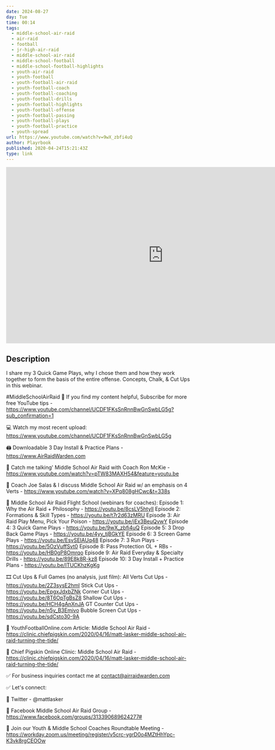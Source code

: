 ```yaml
---
date: 2024-08-27
day: Tue
time: 00:14
tags:
  - middle-school-air-raid
  - air-raid
  - football
  - jr-high-air-raid
  - middle-school-air-raid
  - middle-school-football
  - middle-school-football-highlights
  - youth-air-raid
  - youth-football
  - youth-football-air-raid
  - youth-football-coach
  - youth-football-coaching
  - youth-football-drills
  - youth-football-highlights
  - youth-football-offense
  - youth-football-passing
  - youth-football-plays
  - youth-football-practice
  - youth-spread
url: https://www.youtube.com/watch?v=9wX_zbfi4uQ
author: Playrbook
published: 2020-04-24T15:21:43Z
type: link
---
```


<iframe width="854" height="480" src="https://www.youtube.com/embed/9wX_zbfi4uQ" frameborder="0" allowfullscreen></iframe>

## Description
I share my 3 Quick Game Plays, why I chose them and how they work together to form the basis of the entire offense. Concepts, Chalk, & Cut Ups in this webinar.

#MiddleSchoolAirRaid
🔔 If you find my content helpful, Subscribe for more free YouTube tips - https://www.youtube.com/channel/UCDF1FKsSnRnnBwGnSwbLG5g?sub_confirmation=1

💻 Watch my most recent upload: https://www.youtube.com/channel/UCDF1FKsSnRnnBwGnSwbLG5g

🖨 Downloadable 3 Day Install & Practice Plans - https://www.AirRaidWarden.com

🏈 Catch me talking' Middle School Air Raid with Coach Ron McKie - https://www.youtube.com/watch?v=pTW83MAXH54&feature=youtu.be

🏈 Coach Joe Salas & I discuss Middle School Air Raid w/ an emphasis on 4 Verts - https://www.youtube.com/watch?v=XPq808gHCwc&t=338s

🚀 Middle School Air Raid Flight School (webinars for coaches):
Episode 1: Why the Air Raid + Philosophy - https://youtu.be/8csLV5htylI
Episode 2: Formations & Skill Types - https://youtu.be/t7r2d63zMRU
Episode 3: Air Raid Play Menu, Pick Your Poison - https://youtu.be/jEx3BeuQvwY
Episode 4: 3 Quick Game Plays - https://youtu.be/9wX_zbfi4uQ
Episode 5: 3 Drop Back Game Plays - https://youtu.be/4yv_tjBGkYE
Episode 6: 3 Screen Game Plays - https://youtu.be/EsvSEIAUq48
Episode 7: 3 Run Plays - https://youtu.be/5OzVuffSvt0
Episode 8: Pass Protection OL + RBs - https://youtu.be/HB0gP8Omrqo
Episode 9: Air Raid Everyday & Specialty Drills - https://youtu.be/89E8k8R-kz8
Episode 10: 3 Day Install + Practice Plans - https://youtu.be/ITUCKhzKgKg

🎞 Cut Ups & Full Games (no analysis, just film):
All Verts Cut Ups - https://youtu.be/2Z3sysE2hmI
Stick Cut Ups - https://youtu.be/EpgxJdxbZNk
Corner Cut Ups - https://youtu.be/8T6OpTgBsZ8
Shallow Cut Ups - https://youtu.be/HCH4gAnXnJA
GT Counter Cut Ups - https://youtu.be/n5y_B3Emivo
Bubble Screen Cut Ups - https://youtu.be/sdCsto30-9A

🏈 YouthFootballOnline.com Article: Middle School Air Raid - https://clinic.chiefpigskin.com/2020/04/16/matt-lasker-middle-school-air-raid-turning-the-tide/

🐷 Chief Pigskin Online Clinic: Middle School Air Raid - https://clinic.chiefpigskin.com/2020/04/16/matt-lasker-middle-school-air-raid-turning-the-tide/

✅ For business inquiries contact me at contact@airraidwarden.com

✅ Let's connect:

📱 Twitter - @mattlasker

📱 Facebook Middle School Air Raid Group - https://www.facebook.com/groups/313390689624277#

📆 Join our Youth & Middle School Coaches Roundtable Meeting - https://workday.zoom.us/meeting/register/v5crc-ygrD0o4MZtHhYpc-K3vk8rgCEOOw